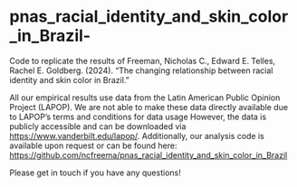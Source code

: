 # pnas_racial_identity_and_skin_color_in_Brazil-
Code to replicate the results of Freeman, Nicholas C., Edward E. Telles, Rachel E. Goldberg. (2024). “The changing relationship between racial identity and skin color in Brazil.”

All our empirical results use data from the Latin American Public Opinion Project (LAPOP). We are not able to make these data directly available due to LAPOP’s terms and conditions for data usage However, the data is publicly accessible and can be downloaded via https://www.vanderbilt.edu/lapop/. Additionally, our analysis code is available upon request or can be found here: https://github.com/ncfreema/pnas_racial_identity_and_skin_color_in_Brazil 

Please get in touch if you have any questions! 

